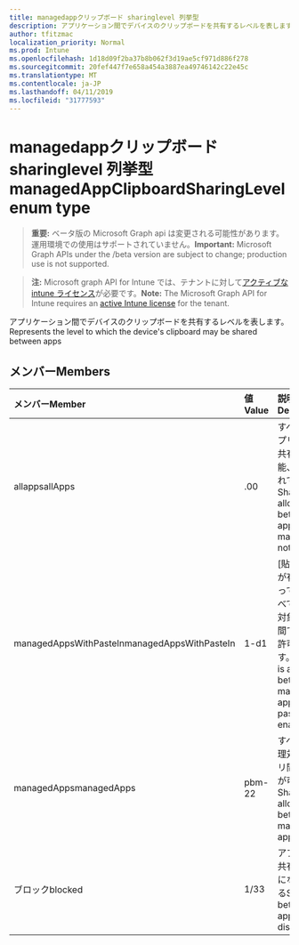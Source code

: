 ```yaml
---
title: managedappクリップボード sharinglevel 列挙型
description: アプリケーション間でデバイスのクリップボードを共有するレベルを表します。
author: tfitzmac
localization_priority: Normal
ms.prod: Intune
ms.openlocfilehash: 1d18d09f2ba37b8b062f3d19ae5cf971d886f278
ms.sourcegitcommit: 20fef447f7e658a454a3887ea49746142c22e45c
ms.translationtype: MT
ms.contentlocale: ja-JP
ms.lasthandoff: 04/11/2019
ms.locfileid: "31777593"
---
```

# <a name="managedappclipboardsharinglevel-enum-type"></a><span data-ttu-id="2fe7e-103">managedappクリップボード sharinglevel 列挙型</span><span class="sxs-lookup"><span data-stu-id="2fe7e-103">managedAppClipboardSharingLevel enum type</span></span>

> <span data-ttu-id="2fe7e-104">**重要:** ベータ版の Microsoft Graph api は変更される可能性があります。運用環境での使用はサポートされていません。</span><span class="sxs-lookup"><span data-stu-id="2fe7e-104">**Important:** Microsoft Graph APIs under the /beta version are subject to change; production use is not supported.</span></span>

> <span data-ttu-id="2fe7e-105">**注:** Microsoft graph API for Intune では、テナントに対して[アクティブな intune ライセンス](https://go.microsoft.com/fwlink/?linkid=839381)が必要です。</span><span class="sxs-lookup"><span data-stu-id="2fe7e-105">**Note:** The Microsoft Graph API for Intune requires an [active Intune license](https://go.microsoft.com/fwlink/?linkid=839381) for the tenant.</span></span>

<span data-ttu-id="2fe7e-106">アプリケーション間でデバイスのクリップボードを共有するレベルを表します。</span><span class="sxs-lookup"><span data-stu-id="2fe7e-106">Represents the level to which the device's clipboard may be shared between apps</span></span>

## <a name="members"></a><span data-ttu-id="2fe7e-107">メンバー</span><span class="sxs-lookup"><span data-stu-id="2fe7e-107">Members</span></span>
|<span data-ttu-id="2fe7e-108">メンバー</span><span class="sxs-lookup"><span data-stu-id="2fe7e-108">Member</span></span>|<span data-ttu-id="2fe7e-109">値</span><span class="sxs-lookup"><span data-stu-id="2fe7e-109">Value</span></span>|<span data-ttu-id="2fe7e-110">説明</span><span class="sxs-lookup"><span data-stu-id="2fe7e-110">Description</span></span>|
|:---|:---|:---|
|<span data-ttu-id="2fe7e-111">allapps</span><span class="sxs-lookup"><span data-stu-id="2fe7e-111">allApps</span></span>|<span data-ttu-id="2fe7e-112">.0</span><span class="sxs-lookup"><span data-stu-id="2fe7e-112">0</span></span>|<span data-ttu-id="2fe7e-113">すべてのアプリ間での共有が可能、管理されている</span><span class="sxs-lookup"><span data-stu-id="2fe7e-113">Sharing is allowed between all apps, managed or not</span></span>|
|<span data-ttu-id="2fe7e-114">managedAppsWithPasteIn</span><span class="sxs-lookup"><span data-stu-id="2fe7e-114">managedAppsWithPasteIn</span></span>|<span data-ttu-id="2fe7e-115">1-d</span><span class="sxs-lookup"><span data-stu-id="2fe7e-115">1</span></span>|<span data-ttu-id="2fe7e-116">[貼り付け] が有効になっているすべての管理対象アプリ間で共有が許可されます。</span><span class="sxs-lookup"><span data-stu-id="2fe7e-116">Sharing is allowed between all managed apps with paste in enabled</span></span>|
|<span data-ttu-id="2fe7e-117">managedApps</span><span class="sxs-lookup"><span data-stu-id="2fe7e-117">managedApps</span></span>|<span data-ttu-id="2fe7e-118">pbm-2</span><span class="sxs-lookup"><span data-stu-id="2fe7e-118">2</span></span>|<span data-ttu-id="2fe7e-119">すべての管理対象アプリ間で共有が可能</span><span class="sxs-lookup"><span data-stu-id="2fe7e-119">Sharing is allowed between all managed apps</span></span>|
|<span data-ttu-id="2fe7e-120">ブロック</span><span class="sxs-lookup"><span data-stu-id="2fe7e-120">blocked</span></span>|<span data-ttu-id="2fe7e-121">1/3</span><span class="sxs-lookup"><span data-stu-id="2fe7e-121">3</span></span>|<span data-ttu-id="2fe7e-122">アプリ間の共有が無効になっている</span><span class="sxs-lookup"><span data-stu-id="2fe7e-122">Sharing between apps is disabled</span></span>|






